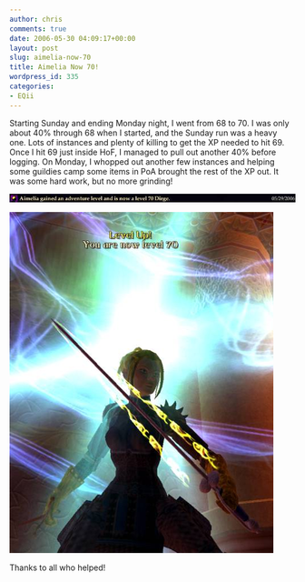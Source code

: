 ```yaml
---
author: chris
comments: true
date: 2006-05-30 04:09:17+00:00
layout: post
slug: aimelia-now-70
title: Aimelia Now 70!
wordpress_id: 335
categories:
- EQii
---
```


Starting Sunday and ending Monday night, I went from 68 to 70. I was only about 40% through 68 when I started, and the Sunday run was a heavy one. Lots of instances and plenty of killing to get the XP needed to hit 69. Once I hit 69 just inside HoF, I managed to pull out another 40% before logging. On Monday, I whopped out another few instances and helping some guildies camp some items in PoA brought the rest of the XP out. It was some hard work, but no more grinding!

![Aim70Ding.jpg](/images/uploads/2006/05/Aim70Ding.jpg)<!-- more -->

[![Ding70.jpg](/images/uploads/2006/05/Ding70.jpg)](http://phatboyg.com/2006/05/29/aimelia-now-70/ding70jpg/)

Thanks to all who helped!

